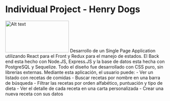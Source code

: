 # Individual Project - Henry Dogs

<img src="https://toppng.com/public/uploads/thumbnail/dog-icon-infographic-corgi-icon-11553428947rqkl9n9hkp.png" alt="Alt text"  height="100" width="200" title="Optional title">
Desarrollo de un Single Page Application utilizando React para el Front y Redux para el manejo de estados. El Back end esta hecho con Node.JS, Express.JS y la base de datos esta hecha con PostgreSQL y Sequelize. Todo el diseño fue desarrollado con CSS puro, sin librerías externas. Mediante esta aplicación, el usuario puede:
- Ver un listado con recetas de comidas
- Buscar recetas por nombre en una barra de búsqueda
- Filtrar las recetas por orden alfabético, puntuación y tipo de dieta
- Ver el detalle de cada receta en una carta personalizada
- Crear una nueva receta con sus datos


